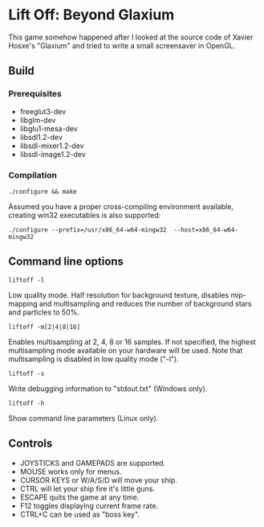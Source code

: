 # Lift Off: Beyond Glaxium

This game somehow happened after I looked at the source code of Xavier Hosxe's "Glaxium" and tried to write a small screensaver in OpenGL.

## Build

### Prerequisites

- freeglut3-dev
- libglm-dev
- libglu1-mesa-dev
- libsdl1.2-dev
- libsdl-mixer1.2-dev
- libsdl-image1.2-dev

### Compilation

```
./configure && make
```

Assumed you have a proper cross-compiling environment available, creating win32 executables is also supported:

```
./configure --prefix=/usr/x86_64-w64-mingw32  --host=x86_64-w64-mingw32
```

## Command line options

```liftoff -l```

Low quality mode. Half resolution for background texture, disables mip-mapping and multisampling and reduces the number of background stars and particles to 50%.

```liftoff -m[2|4|8|16]```

Enables multisampling at 2, 4, 8 or 16 samples. If not specified, the highest multisampling mode available on your hardware will be used. Note that multisampling is disabled in low quality mode ("-l").

```liftoff -s```

Write debugging information to "stdout.txt" (Windows only).

```liftoff -h```

Show command line parameters (Linux only).

## Controls

- JOYSTICKS and GAMEPADS are supported.
- MOUSE works only for menus.
- CURSOR KEYS or W/A/S/D will move your ship.
- CTRL will let your ship fire it's little guns.
- ESCAPE quits the game at any time.
- F12 toggles displaying current frame rate.
- CTRL+C can be used as "boss key".

